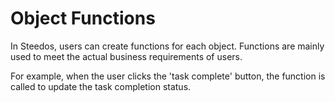 # Object Functions

In Steedos, users can create functions for each object. Functions are mainly used to meet the actual business requirements of users.

For example, when the user clicks the 'task complete' button, the function is called to update the task completion status.